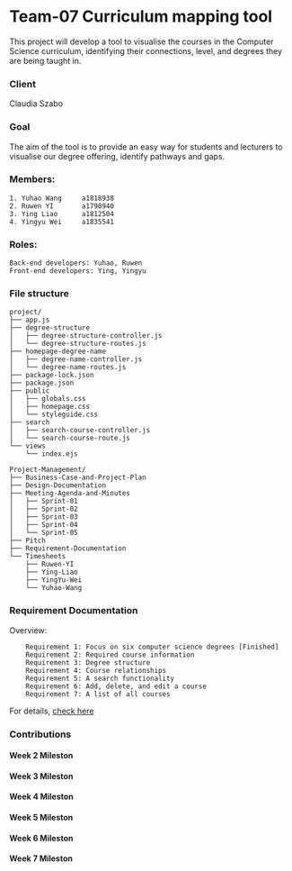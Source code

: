 # Team-07 Curriculum mapping tool

This project will develop a tool to visualise the courses in the Computer Science curriculum, identifying their connections, level, and degrees they are being taught in.



### Client
Claudia Szabo



### Goal
The aim of the tool is to provide an easy way for students and lecturers to visualise our degree offering, identify pathways and gaps. 



### Members:
```
1. Yuhao Wang     a1818938
2. Ruwen YI       a1790940
3. Ying Liao      a1812504
4. Yingyu Wei     a1835541
```



### Roles:
```
Back-end developers: Yuhao, Ruwen
Front-end developers: Ying, Yingyu
```



### File structure
```
project/
├── app.js
├── degree-structure
│   ├── degree-structure-controller.js
│   └── degree-structure-routes.js
├── homepage-degree-name
│   ├── degree-name-controller.js
│   └── degree-name-routes.js
├── package-lock.json
├── package.json
├── public
│   ├── globals.css
│   ├── homepage.css
│   └── styleguide.css
├── search
│   ├── search-course-controller.js
│   └── search-course-route.js
└── views
    └── index.ejs
```

```
Project-Management/
├── Business-Case-and-Project-Plan
├── Design-Documentation
├── Meeting-Agenda-and-Minutes
│   ├── Sprint-01
│   ├── Sprint-02
│   ├── Sprint-03
│   ├── Sprint-04
│   └── Sprint-05
├── Pitch
├── Requirement-Documentation
└── Timesheets
    ├── Ruwen-YI
    ├── Ying-Liao
    ├── YingYu-Wei
    └── Yuhao-Wang
```



### Requirement Documentation
Overview:
```
    Requirement 1: Focus on six computer science degrees [Finished] 
    Requirement 2: Required course information 
    Requirement 3: Degree structure 
    Requirement 4: Course relationships  
    Requirement 5: A search functionality  
    Requirement 6: Add, delete, and edit a course 
    Requirement 7: A list of all courses 
```
For details, [check here]()

### Contributions

#### Week 2 Mileston

#### Week 3 Mileston

#### Week 4 Mileston

#### Week 5 Mileston

#### Week 6 Mileston

#### Week 7 Mileston
